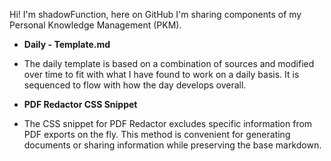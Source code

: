 Hi! I'm shadowFunction, here on GitHub I'm sharing components of my Personal Knowledge Management (PKM).

- **Daily - Template.md**
 - The daily template is based on a combination of sources and modified over time to fit with what I have found to work on a daily basis. It is sequenced to flow with how the day develops overall.

- **PDF Redactor CSS Snippet**
 - The CSS snippet for PDF Redactor excludes specific information from PDF exports on the fly. This method is convenient for generating documents or sharing information while preserving the base markdown.

